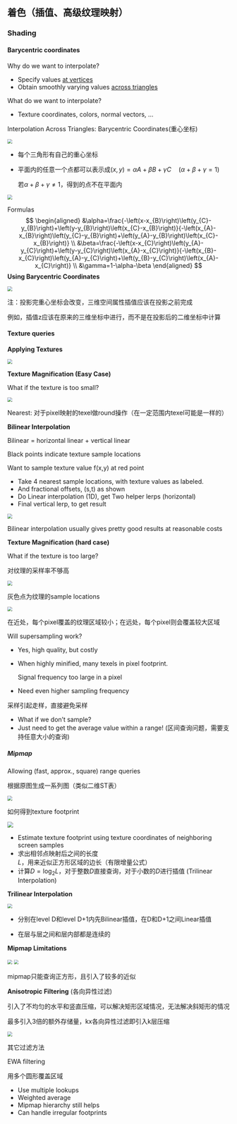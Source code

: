 ## 着色（插值、高级纹理映射）

### Shading

#### Barycentric coordinates

Why do we want to interpolate? 

- Specify values <u>at vertices</u>
- Obtain smoothly varying values <u>across triangles</u>

What do we want to interpolate? 

- Texture coordinates, colors, normal vectors, ... 

Interpolation Across Triangles: Barycentric Coordinates(重心坐标)

<img src="img/lec9-Barycentric-Coordinates.png" style="zoom:67%;" />

- 每个三角形有自己的重心坐标

- 平面内的任意一个点都可以表示成$(x, y)=\alpha A+\beta B+\gamma C \quad (\alpha +\beta +\gamma =1)$

  若$\alpha +\beta +\gamma \neq1$，得到的点不在平面内

<img src="img/lec9-proportional-areas.png" style="zoom:67%;" />

Formulas
$$
\begin{aligned}
&\alpha=\frac{-\left(x-x_{B}\right)\left(y_{C}-y_{B}\right)+\left(y-y_{B}\right)\left(x_{C}-x_{B}\right)}{-\left(x_{A}-x_{B}\right)\left(y_{C}-y_{B}\right)+\left(y_{A}-y_{B}\right)\left(x_{C}-x_{B}\right)} \\
&\beta=\frac{-\left(x-x_{C}\right)\left(y_{A}-y_{C}\right)+\left(y-y_{C}\right)\left(x_{A}-x_{C}\right)}{-\left(x_{B}-x_{C}\right)\left(y_{A}-y_{C}\right)+\left(y_{B}-y_{C}\right)\left(x_{A}-x_{C}\right)} \\
&\gamma=1-\alpha-\beta
\end{aligned}
$$
**Using Barycentric Coordinates**

<img src="img/lec9-interpolate.png" style="zoom:67%;" />

注：投影完重心坐标会改变，三维空间属性插值应该在投影之前完成

例如，插值z应该在原来的三维坐标中进行，而不是在投影后的二维坐标中计算



#### Texture queries 

**Applying Textures**

<img src="img/lec9-simple-mapping.png" style="zoom:67%;" />

**Texture Magnification (Easy Case)**

What if the texture is too small? 

<img src="img/lec9-Texture-Magnification-Easy.png" style="zoom:67%;" />

Nearest: 对于pixel映射的texel做round操作（在一定范围内texel可能是一样的）

**Bilinear Interpolation**

Bilinear = horizontal linear + vertical linear

Black points indicate texture sample locations

Want to sample texture value f(x,y) at red point

- Take 4 nearest sample locations, with texture values as labeled.
- And fractional offsets, (s,t) as shown
- Do Linear interpolation (1D), get Two helper lerps (horizontal)
- Final vertical lerp, to get result

<img src="img/lec9-Bilinear-Interpolation.png" style="zoom:67%;" />

Bilinear interpolation usually gives pretty good results at reasonable costs



**Texture Magnification (hard case)**

What if the texture is too large?

对纹理的采样率不够高

<img src="img/lec9-Texture-Magnification-hard.png" style="zoom:67%;" />

灰色点为纹理的sample locations

<img src="img/lec9-Footprint-Texture.png" style="zoom:67%;" />

在近处，每个pixel覆盖的纹理区域较小；在远处，每个pixel则会覆盖较大区域

Will supersampling work? 

- Yes, high quality, but costly 

- When highly minified, many texels in pixel footprint.

  Signal frequency too large in a pixel 

- Need even higher sampling frequency

采样引起走样，直接避免采样

- What if we don’t sample? 
- Just need to get the average value within a range! (区间查询问题，需要支持任意大小的查询)



##### Mipmap

Allowing (fast, approx., square) range queries

根据原图生成一系列图（类似二维ST表）

<img src="img/lec9-mipmap-sample.png" style="zoom:67%;" />

如何得到texture footprint

<img src="img/lec9-estimate-footprint.png" style="zoom: 80%;" />

- Estimate texture footprint using texture coordinates of neighboring screen samples
- 求出相邻点映射后之间的长度$L$，用来近似正方形区域的边长（有限增量公式）
- 计算$D=\log_2L$，对于整数$D$直接查询，对于小数的$D$进行插值 (Trilinear Interpolation)

**Trilinear Interpolation**

<img src="img/lec9-Trilinear-Interpolation.png" style="zoom:67%;" />

- 分别在level D和level D+1内先Bilinear插值，在D和D+1之间Linear插值

- 在层与层之间和层内部都是连续的

**Mipmap Limitations**

<img src="img/lec9-Mipmap-Limitations.png" style="zoom:67%;" />

<img src="img/lec9-Irregular-Pixel-Footprint.png" style="zoom:67%;" />

mipmap只能查询正方形，且引入了较多的近似

**Anisotropic Filtering** (各向异性过滤)

引入了不均匀的水平和竖直压缩，可以解决矩形区域情况，无法解决斜矩形的情况

最多引入3倍的额外存储量，kx各向异性过滤即引入k层压缩

<img src="img/lec9-Anisotropic-Filtering.png" style="zoom:67%;" />

其它过滤方法

EWA filtering

用多个圆形覆盖区域

- Use multiple lookups 
- Weighted average 
- Mipmap hierarchy still helps 
- Can handle irregular footprints